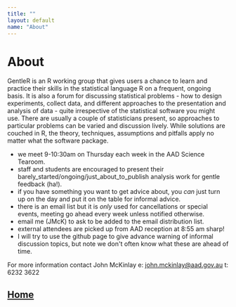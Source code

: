 ```yaml
---
title: ""
layout: default
name: "About"
---
```


# About 

GentleR is an R working group that gives users a chance to learn and practice their skills in the statistical language R on a frequent, ongoing basis. It is also a forum for discussing statistical problems - how to design experiments, collect data, and different approaches to the presentation and analysis of data - quite irrespective of the statistical software you might use. There are usually a couple of statisticians present, so approaches to particular problems can be varied and discussion lively. While solutions are couched in R, the theory, techniques, assumptions and pitfalls apply no matter what the software package.

- we meet 9-10:30am on Thursday each week in the AAD Science Tearoom.
- staff and students are encouraged to present their barely_started/ongoing/just_about_to_publish analysis work for gentle feedback (ha!). 
- if you have something you want to get advice about, you *can* just turn up on the day and put it on the table for informal advice.  
- there is an email list but it is *only* used for cancellations or special events, meeting go ahead every week unless notified otherwise.
- email me (JMcK) to ask to be added to the email distribution list.
- external attendees are picked up from AAD reception at 8:55 am sharp!   
- I will try to use the github page to give advance warning of informal discussion topics, but note we don't often know what these are ahead of time.  

For more information contact John McKinlay e: <john.mckinlay@aad.gov.au> t: 6232 3622 

## [Home](http://australianantarcticdatacentre.github.io/GentleR/)


